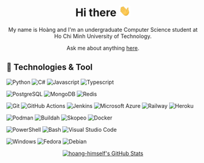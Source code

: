 <div align="center">
<h1>Hi there <img src="./assets/wave.gif" width="30px"></h1>

My name is Hoàng and I'm an undergraduate Computer Science student at Ho Chi Minh University of Technology.

Ask me about anything [here](https://github.com/hoang-himself/hoang-himself/issues).

</div>

## 🔧 Technologies & Tool

![Python](https://img.shields.io/badge/-Python-informational?style=flat&logo=Python&logoColor=white&color=3776AB)
![C#](https://img.shields.io/badge/-C%23-informational?style=flat&logo=c-sharp&logoColor=white&color=341394)
![Javascript](https://img.shields.io/badge/-Javascript-informational?style=flat&logo=javascript&logoColor=white&color=F7DF1E)
![Typescript](https://img.shields.io/badge/-Typescript-informational?style=flat&logo=typescript&logoColor=white&color=3178C6)

![PostgreSQL](https://img.shields.io/badge/-PostgreSQL-informational?style=flat&logo=postgresql&logoColor=white&color=4169E1)
![MongoDB](https://img.shields.io/badge/-MongoDB-informational?style=flat&logo=mongodb&logoColor=white&color=47A248)
![Redis](https://img.shields.io/badge/-Redis-informational?style=flat&logo=redis&logoColor=white&color=DC382D)

![Git](https://img.shields.io/badge/-Git-informational?style=flat&logo=git&logoColor=white&color=F05032)
![GitHub Actions](https://img.shields.io/badge/-GitHub%20Actions-informational?style=flat&logo=github&logoColor=white&color=181717)
![Jenkins](https://img.shields.io/badge/-Jenkins-informational?style=flat&logo=jenkins&logoColor=white&color=D24939)
![Microsoft Azure](https://img.shields.io/badge/-Microsoft%20Azure-informational?style=flat&logo=microsoft-azure&logoColor=white&color=0078D4)
![Railway](https://img.shields.io/badge/-Railway-informational?style=flat&logo=railway&logoColor=white&color=0B0D0E)
![Heroku](https://img.shields.io/badge/-Heroku-informational?style=flat&logo=heroku&logoColor=white&color=430098)

![Podman](https://img.shields.io/badge/-Podman-informational?style=flat&logo=podman&logoColor=white&color=892CA0)
![Buildah](https://img.shields.io/badge/-Buildah-informational?style=flat&logo=buildah&logoColor=white&color=FFCC00)
![Skopeo](https://img.shields.io/badge/-Skopeo-informational?style=flat&logo=skopeo&logoColor=white&color=2A72AC)
![Docker](https://img.shields.io/badge/-Docker-informational?style=flat&logo=docker&logoColor=white&color=2496ED)

![PowerShell](https://img.shields.io/badge/-PowerShell-informational?style=flat&logo=powershell&logoColor=white&color=5391FE)
![Bash](https://img.shields.io/badge/-Bash-informational?style=flat&logo=gnu-bash&logoColor=white&color=4EAA25)
![Visual Studio Code](https://img.shields.io/badge/-Visual%20Studio%20Code-informational?style=flat&logo=visual-studio-code&logoColor=white&color=007ACC)

![Windows](https://img.shields.io/badge/-Windows-informational?style=flat&logo=Windows&logoColor=white&color=0078D6)
![Fedora](https://img.shields.io/badge/-Fedora-informational?style=flat&logo=fedora&logoColor=white&color=51A2DA)
![Debian](https://img.shields.io/badge/-Debian-informational?style=flat&logo=debian&logoColor=white&color=A81D33)

<div align="center">
  <a href="https://github.com/hoang-himself/hoang-himself">
    <img src="https://github-readme-stats.vercel.app/api?username=hoang-himself&show_icons=true&count_private=true&layout=compact&theme=radical&custom_title=Counting%20down%20until%20graduation" alt="hoang-himself's GitHub Stats" />
  </a>
</div>

<!-- Resources -->
<!-- Shields: https://shields.io -->
<!-- Icons: https://simpleicons.org -->
<!-- GitHub Stats: https://github.com/anuraghazra/github-readme-stats -->
